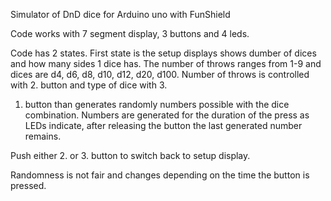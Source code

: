 Simulator of DnD dice for Arduino uno with FunShield

Code works with 7 segment display, 3 buttons and 4 leds.

Code has 2 states.
First state is the setup displays shows dumber of dices and how many sides 1 dice has.
The number of throws ranges from 1-9 and dices are d4, d6, d8, d10, d12, d20, d100.
Number of throws is controlled with 2. button and type of dice with 3.

1. button than generates randomly numbers possible with the dice combination.
Numbers are generated for the duration of the press as LEDs indicate, after releasing the button the last generated number remains.

Push either 2. or 3. button to switch back to setup display.

Randomness is not fair and changes depending on the time the button is pressed.
